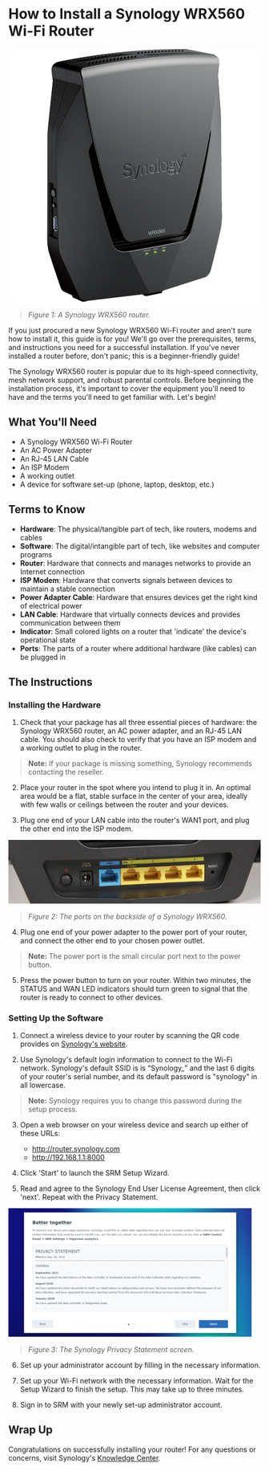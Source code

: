 # How to Install a Synology WRX560 Wi-Fi Router

![The Synology WRX560](./../johnsona/assets/images/synology_wrx560_dual_band_wi_fi_6_1733036.jpg)
>*Figure 1: A Synology WRX560 router.*

If you just procured a new Synology WRX560 Wi-Fi router and aren't sure how to install it, this guide is for you! We'll go over the prerequisites, terms, and instructions you need for a successful installation. If you've never installed a router before, don't panic; this is a beginner-friendly guide!

The Synology WRX560 router is popular due to its high-speed connectivity, mesh network support, and robust parental controls. Before beginning the installation process, it's important to cover the equipment you'll need to have and the terms you'll need to get familiar with. Let's begin!

## What You'll Need 

- A Synology WRX560 Wi-Fi Router
- An AC Power Adapter
- An RJ-45 LAN Cable
- An ISP Modem
- A working outlet 
- A device for software set-up (phone, laptop, desktop, etc.)

## Terms to Know

- **Hardware**: The physical/tangible part of tech, like routers, modems and cables
- **Software**: The digital/intangible part of tech, like websites and computer programs
- **Router**: Hardware that connects and manages networks to provide an Internet connection 
- **ISP Modem**: Hardware that converts signals between devices to maintain a stable connection
- **Power Adapter Cable**: Hardware that ensures devices get the right kind of electrical power 
- **LAN Cable**: Hardware that virtually connects devices and provides communication between them
- **Indicator**: Small colored lights on a router that 'indicate' the device's operational state
- **Ports**: The parts of a router where additional hardware (like cables) can be plugged in 

## The Instructions

### Installing the Hardware

1. Check that your package has all three essential pieces of hardware: the Synology WRX560 router, an AC power adapter, and an RJ-45 LAN cable. You should also check to verify that you have an ISP modem and a working outlet to plug in the router. 
  >**Note:** If your package is missing something, Synology recommends contacting the reseller. 

2. Place your router in the spot where you intend to plug it in. An optimal area would be a flat, stable surface in the center of your area, ideally with few walls or ceilings between the router and your devices. 

3. Plug one end of your LAN cable into the router's WAN1 port, and plug the other end into the ISP modem.

![The ports of a Synology WRX560 router](./../johnsona/assets/images/screenshots/synologyrouterbacksidescreenshot.png)
>*Figure 2: The ports on the backside of a Synology WRX560.*

4. Plug one end of your power adapter to the power port of your router, and connect the other end to your chosen power outlet. 
  >**Note:** The power port is the small circular port next to the power button. 

5. Press the power button to turn on your router. Within two minutes, the STATUS and WAN LED indicators should turn green to signal that the router is ready to connect to other devices. 

### Setting Up the Software

1. Connect a wireless device to your router by scanning the QR code provides on [Synology's website](https://www.synology.com/en-us). 

2. Use Synology's default login information to connect to the Wi-Fi network. Synology's default SSID is is "Synology_" and the last 6 digits of your router's serial number, and its default password is "synology" in all lowercase. 
>**Note:** Synology requires you to change this password during the setup process. 

3. Open a web browser on your wireless device and search up either of these URLs: 
    - http://router.synology.com
    - http://192.168.1.1:8000

4. Click 'Start' to launch the SRM Setup Wizard. 

5. Read and agree to the Synology End User License Agreement, then click 'next'. Repeat with the Privacy Statement.  

![The Synology Privacy Statement Page](./../johnsona/assets/images/screenshots/synologyprivacystatementscreenshot.jpeg)
>*Figure 3: The Synology Privacy Statement screen.*

6. Set up your administrator account by filling in the necessary information. 

7. Set up your Wi-Fi network with the necessary information. Wait for the Setup Wizard to finish the setup. This may take up to three minutes. 

8. Sign in to SRM with your newly set-up administrator account. 

## Wrap Up

Congratulations on successfully installing your router! For any questions or concerns, visit Synology's [Knowledge Center](https://kb.synology.com/en-us). 